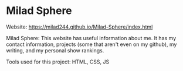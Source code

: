# Milad Sphere

Website: https://milad244.github.io/Milad-Sphere/index.html

Milad Sphere: This website has useful information about me. It has my contact information, projects (some that aren't even on my github), my writing, and my personal show rankings.

Tools used for this project: HTML, CSS, JS
